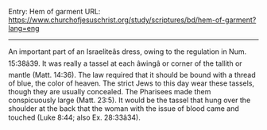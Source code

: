 Entry: Hem of garment
URL: https://www.churchofjesuschrist.org/study/scriptures/bd/hem-of-garment?lang=eng

---

An important part of an Israeliteâs dress, owing to the regulation in Num. 15:38â39. It was really a tassel at each âwingâ or corner of the tallith or mantle (Matt. 14:36). The law required that it should be bound with a thread of blue, the color of heaven. The strict Jews to this day wear these tassels, though they are usually concealed. The Pharisees made them conspicuously large (Matt. 23:5). It would be the tassel that hung over the shoulder at the back that the woman with the issue of blood came and touched (Luke 8:44; also Ex. 28:33â34).
